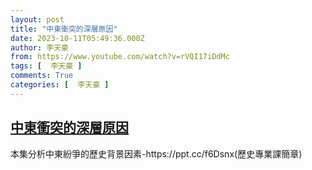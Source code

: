 ```yaml
---
layout: post
title: "中東衝突的深層原因"
date: 2023-10-11T05:49:36.000Z
author: 李天豪
from: https://www.youtube.com/watch?v=rVQI17iDdMc
tags: [  李天豪 ]
comments: True
categories: [  李天豪 ]
---
```

<!--1697003376000-->
[中東衝突的深層原因](https://www.youtube.com/watch?v=rVQI17iDdMc)
------

<div>
本集分析中東紛爭的歷史背景因素-https://ppt.cc/f6Dsnx(歷史專業課簡章)
</div>
